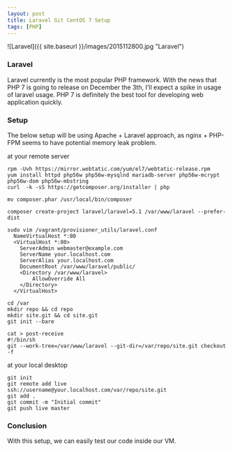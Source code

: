 ```yaml
---
layout: post
title: Laravel Git CentOS 7 Setup
tags: [PHP]
---
```


![Laravel]({{ site.baseurl }}/images/2015112800.jpg "Laravel")

### Laravel
Laravel currently is the most popular PHP framework. With the news that PHP 7 is going to release on December the 3th, I'll expect a spike in usage of laravel usage. PHP 7 is definitely the best tool for developing web application quickly.

### Setup
The below setup will be using Apache + Laravel approach, as nginx + PHP-FPM seems to have potential memory leak problem.

at your remote server

~~~ 
rpm -Uvh https://mirror.webtatic.com/yum/el7/webtatic-release.rpm
yum install httpd php56w php56w-mysqlnd mariadb-server php56w-mcrypt php56w-dom php56w-mbstring
curl  -k -sS https://getcomposer.org/installer | php

mv composer.phar /usr/local/bin/composer

composer create-project laravel/laravel=5.1 /var/www/laravel --prefer-dist

sudo vim /vagrant/provisioner_utils/laravel.conf
  NameVirtualHost *:80
  <VirtualHost *:80>
    ServerAdmin webmaster@example.com
    ServerName your.localhost.com
    ServerAlias your.localhost.com
    DocumentRoot /var/www/laravel/public/
    <Directory /var/www/laravel>
    	AllowOverride All
    </Directory>
  </VirtualHost>

cd /var
mkdir repo && cd repo
mkdir site.git && cd site.git
git init --bare

cat > post-receive
#!/bin/sh
git --work-tree=/var/www/laravel --git-dir=/var/repo/site.git checkout -f
~~~ 

at your local desktop

~~~ 
git init
git remote add live ssh://username@your.localhost.com/var/repo/site.git
git add .
git commit -m "Initial commit"
git push live master
~~~ 

### Conclusion
With this setup, we can easily test our code inside our VM.

